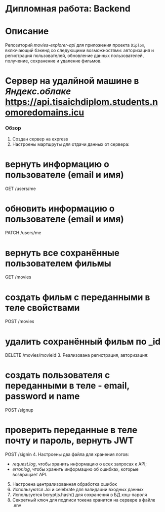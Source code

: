 # Дипломная работа: Backend

# Описание
Репозиторий *movies-explorer-api* для приложения проекта `Diplom`, включающий бэкенд со следующими возможностями: авторизация и регистрация пользователей, обновление данных пользователей, получение, сохранение и удаление фильмов.

# Сервер на удалйной машине в *Яндекс.облаке* https://api.tisaichdiplom.students.nomoredomains.icu

### Обзор

1. Создан сервер на express 
2. Настроены мартшруты для отдачи данных от сервера:
  # вернуть информацию о пользователе (email и имя)
  GET /users/me
  # обновить информацию о пользователе (email и имя)
  PATCH /users/me
  # вернуть все сохранённые пользователем фильмы
  GET /movies
  # создать фильм с переданными в теле свойствами   
  POST /movies
  # удалить сохранённый фильм по _id
  DELETE /movies/movieId
3. Реализована регистрация, авторизация:
  # создать пользователя с переданными в теле - email, password и name
  POST /signup
  # проверить переданные в теле почту и пароль, вернуть JWT
  POST /signin 
4. Настроены два файла для хранения логов:
  - *request.log*, чтобы хранить информацию о всех запросах к API;
  - *error.log*, чтобы хранить информацию об ошибках, которые возвращает API.
5. Настроена централизованная обработка ошибок
6. Используются Joi и celebrate для валидации входных данных
7. Используется bcryptjs.hash() для сохранения в БД хэш-пароля
8. Секретный ключ для подписи токена хранится на сервере в файле .env
